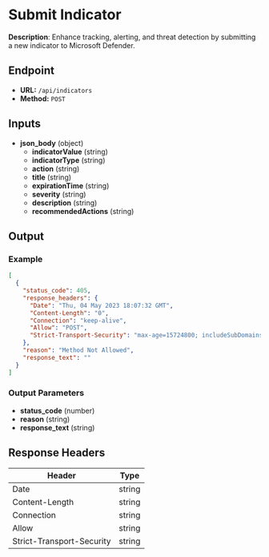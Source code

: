 # Submit Indicator

**Description**: Enhance tracking, alerting, and threat detection by submitting a new indicator to Microsoft Defender.

## Endpoint

- **URL:** `/api/indicators`
- **Method:** `POST`
## Inputs

- **json_body** (object)
  - **indicatorValue** (string)
  - **indicatorType** (string)
  - **action** (string)
  - **title** (string)
  - **expirationTime** (string)
  - **severity** (string)
  - **description** (string)
  - **recommendedActions** (string)
## Output

### Example

```json
[
  {
    "status_code": 405,
    "response_headers": {
      "Date": "Thu, 04 May 2023 18:07:32 GMT",
      "Content-Length": "0",
      "Connection": "keep-alive",
      "Allow": "POST",
      "Strict-Transport-Security": "max-age=15724800; includeSubDomains"
    },
    "reason": "Method Not Allowed",
    "response_text": ""
  }
]
```
### Output Parameters

- **status_code** (number)
- **reason** (string)
- **response_text** (string)
## Response Headers

| Header | Type |
|--------|------|
| Date | string |
| Content-Length | string |
| Connection | string |
| Allow | string |
| Strict-Transport-Security | string |